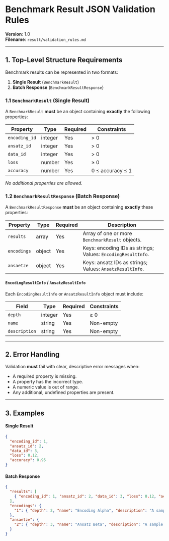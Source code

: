 # Benchmark Result JSON Validation Rules

**Version**: 1.0  
**Filename**: `result/validation_rules.md`

---

## 1. Top-Level Structure Requirements

Benchmark results can be represented in two formats:

1. **Single Result** (`BenchmarkResult`)  
2. **Batch Response** (`BenchmarkResultResponse`)

### 1.1 `BenchmarkResult` (Single Result)

A `BenchmarkResult` **must** be an object containing **exactly** the following properties:

| Property       | Type     | Required | Constraints            |
|----------------|----------|----------|------------------------|
| `encoding_id`  | integer  | Yes      | > 0                    |
| `ansatz_id`    | integer  | Yes      | > 0                    |
| `data_id`      | integer  | Yes      | > 0                    |
| `loss`         | number   | Yes      | ≥ 0                    |
| `accuracy`     | number   | Yes      | 0 ≤ accuracy ≤ 1       |

_No additional properties are allowed._

### 1.2 `BenchmarkResultResponse` (Batch Response)

A `BenchmarkResultResponse` **must** be an object containing **exactly** these properties:

| Property      | Type    | Required | Description                                                  |
|---------------|---------|----------|--------------------------------------------------------------|
| `results`     | array   | Yes      | Array of one or more `BenchmarkResult` objects.              |
| `encodings`   | object  | Yes      | Keys: encoding IDs as strings; Values: `EncodingResultInfo`. |
| `ansaetze`    | object  | Yes      | Keys: ansatz IDs as strings; Values: `AnsatzResultInfo`.     |

#### `EncodingResultInfo` / `AnsatzResultInfo`

Each `EncodingResultInfo` or `AnsatzResultInfo` object must include:

| Field         | Type      | Required | Constraints                               |
|---------------|-----------|----------|-------------------------------------------|
| `depth`       | integer   | Yes      | ≥ 0                                       |
| `name`        | string    | Yes      | Non-empty                                 |
| `description` | string    | Yes      | Non-empty                                 |

---

## 2. Error Handling

Validation **must** fail with clear, descriptive error messages when:

- A required property is missing.
- A property has the incorrect type.
- A numeric value is out of range.
- Any additional, undefined properties are present.

---

## 3. Examples

#### Single Result

```json
{
  "encoding_id": 1,
  "ansatz_id": 2,
  "data_id": 3,
  "loss": 0.12,
  "accuracy": 0.95
}
```

#### Batch Response

```json
{
  "results": [
    { "encoding_id": 1, "ansatz_id": 2, "data_id": 3, "loss": 0.12, "accuracy": 0.95 }
  ],
  "encodings": {
    "1": { "depth": 2, "name": "Encoding Alpha", "description": "A sample encoding." }
  },
  "ansaetze": {
    "2": { "depth": 3, "name": "Ansatz Beta", "description": "A sample ansatz." }
  }
}
```
